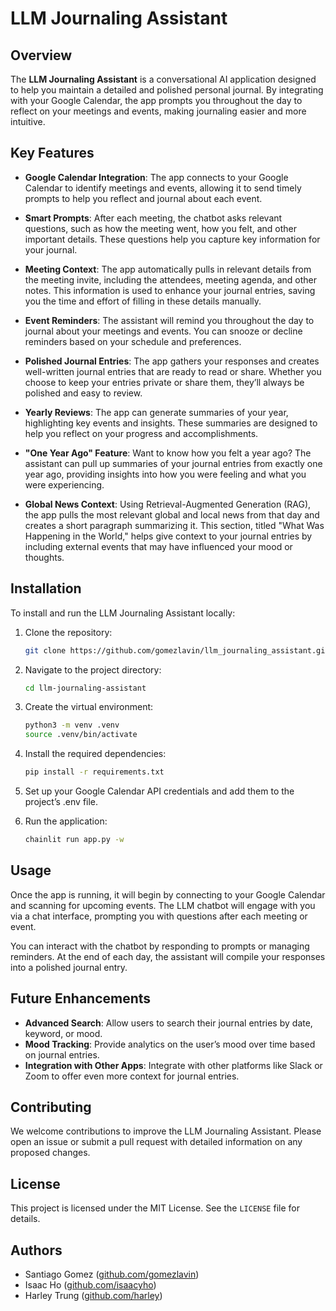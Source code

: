 # LLM Journaling Assistant

## Overview

The **LLM Journaling Assistant** is a conversational AI application designed to help you maintain a detailed and polished personal journal. By integrating with your Google Calendar, the app prompts you throughout the day to reflect on your meetings and events, making journaling easier and more intuitive.

## Key Features

- **Google Calendar Integration**: The app connects to your Google Calendar to identify meetings and events, allowing it to send timely prompts to help you reflect and journal about each event.
  
- **Smart Prompts**: After each meeting, the chatbot asks relevant questions, such as how the meeting went, how you felt, and other important details. These questions help you capture key information for your journal.

- **Meeting Context**: The app automatically pulls in relevant details from the meeting invite, including the attendees, meeting agenda, and other notes. This information is used to enhance your journal entries, saving you the time and effort of filling in these details manually.

- **Event Reminders**: The assistant will remind you throughout the day to journal about your meetings and events. You can snooze or decline reminders based on your schedule and preferences.

- **Polished Journal Entries**: The app gathers your responses and creates well-written journal entries that are ready to read or share. Whether you choose to keep your entries private or share them, they’ll always be polished and easy to review.

- **Yearly Reviews**: The app can generate summaries of your year, highlighting key events and insights. These summaries are designed to help you reflect on your progress and accomplishments.

- **"One Year Ago" Feature**: Want to know how you felt a year ago? The assistant can pull up summaries of your journal entries from exactly one year ago, providing insights into how you were feeling and what you were experiencing.

- **Global News Context**: Using Retrieval-Augmented Generation (RAG), the app pulls the most relevant global and local news from that day and creates a short paragraph summarizing it. This section, titled "What Was Happening in the World," helps give context to your journal entries by including external events that may have influenced your mood or thoughts.

## Installation

To install and run the LLM Journaling Assistant locally:

1. Clone the repository:
    ```bash
   git clone https://github.com/gomezlavin/llm_journaling_assistant.git
   ```

2.	Navigate to the project directory:
    ```bash
    cd llm-journaling-assistant
    ```

3.	Create the virtual environment:
    ```bash
    python3 -m venv .venv
    source .venv/bin/activate
    ```

4.	Install the required dependencies:
    ```bash
    pip install -r requirements.txt
    ```

5.	Set up your Google Calendar API credentials and add them to the project’s .env file.

6.	Run the application:
    ```bash
    chainlit run app.py -w
    ```

## Usage

Once the app is running, it will begin by connecting to your Google Calendar and scanning for upcoming events. The LLM chatbot will engage with you via a chat interface, prompting you with questions after each meeting or event.

You can interact with the chatbot by responding to prompts or managing reminders. At the end of each day, the assistant will compile your responses into a polished journal entry.

## Future Enhancements

- **Advanced Search**: Allow users to search their journal entries by date, keyword, or mood.
- **Mood Tracking**: Provide analytics on the user’s mood over time based on journal entries.
- **Integration with Other Apps**: Integrate with other platforms like Slack or Zoom to offer even more context for journal entries.

## Contributing

We welcome contributions to improve the LLM Journaling Assistant. Please open an issue or submit a pull request with detailed information on any proposed changes.

## License

This project is licensed under the MIT License. See the `LICENSE` file for details.

## Authors

- Santiago Gomez ([github.com/gomezlavin](https://github.com/gomezlavin))
- Isaac Ho ([github.com/isaacyho](https://github.com/isaacyho))
- Harley Trung ([github.com/harley](https://github.com/harley))
